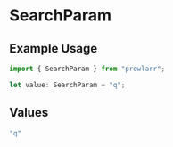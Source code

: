 # SearchParam

## Example Usage

```typescript
import { SearchParam } from "prowlarr";

let value: SearchParam = "q";
```

## Values

```typescript
"q"
```